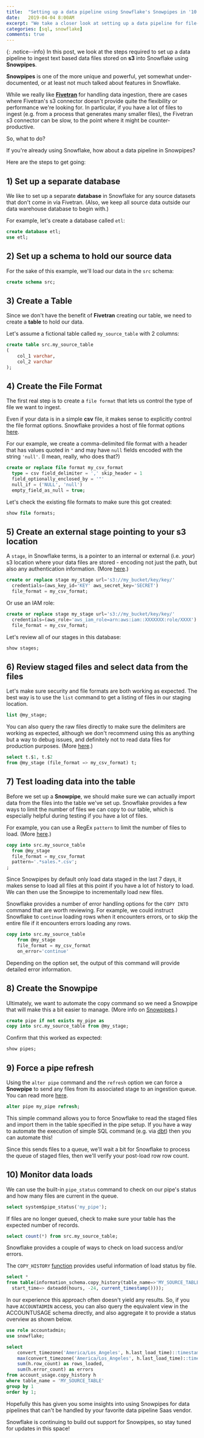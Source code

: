 ```yaml
---
title:  "Setting up a data pipeline using Snowflake's Snowpipes in '10 Easy Steps'"
date:   2019-04-04 8:00AM
excerpt: "We take a closer look at setting up a data pipeline for file-based data sources using Snowflake's powerful Snowpipes feature."
categories: [sql, snowflake]
comments: true
---
```

{: .notice--info}
In this post, we look at the steps required to set up a data pipeline to ingest text based data files stored on **s3** into Snowflake using **Snowpipes**.

**Snowpipes** is one of the more unique and powerful, yet somewhat under-documented, or at least not much talked about features in Snowflake.

While we really like [**Fivetran**](https://www.fivetran.com) for handling data ingestion, there are cases where Fivetran's s3 connector doesn't provide quite the flexibility or performance we're looking for. In particular, if you have a lot of files to ingest (e.g. from a process that generates many smaller files), the Fivetran s3 connector can be slow, to the point where it might be counter-productive.

So, what to do? 

If you're already using Snowflake, how about a data pipeline in Snowpipes?

Here are the steps to get going:

## 1) Set up a separate database

We like to set up a separate **database** in Snowflake for any source datasets that don't come in via Fivetran. (Also, we keep all source data outside our data warehouse database to begin with.)

For example, let's create a database called `etl`:

```sql
create database etl;
use etl;
```

## 2) Set up a schema to hold our source data

For the sake of this example, we'll load our data in the `src` schema:

```sql
create schema src;
```

## 3) Create a Table

Since we don't have the benefit of **Fivetran** creating our table, we need to create a **table** to hold our data.

Let's assume a fictional table called `my_source_table` with 2 columns:

```sql
create table src.my_source_table
(
	col_1 varchar,
	col_2 varchar
);
```

## 4) Create the File Format

The first real step is to create a `file format` that lets us control the type of file we want to ingest. 

Even if your data is in a simple **csv** file, it makes sense to explicitly control the file format options. Snowflake provides a host of file format options [here](https://docs.snowflake.net/manuals/sql-reference/sql/create-file-format.html).

For our example, we create a comma-delimited file format with a header that has values quoted in `"` and may have `null` fields encoded with the string `'null'`. (I mean, really, who does that?)

```sql
create or replace file format my_csv_format
  type = csv field_delimiter = ',' skip_header = 1
  field_optionally_enclosed_by = '"'
  null_if = ('NULL', 'null') 
  empty_field_as_null = true;
```

Let's check the existing file formats to make sure this got created:

```sql
show file formats;
```

## 5) Create an external stage pointing to your s3 location

A `stage`, in Snowflake terms, is a pointer to an internal or external (i.e. _your_) s3 location where your data files are stored - encoding not just the path, but also any authentication information. (More [here](https://docs.snowflake.net/manuals/sql-reference/sql/create-stage.html#external-stages).)


```sql
create or replace stage my_stage url='s3://my_bucket/key/key/'
  credentials=(aws_key_id='KEY' aws_secret_key='SECRET')
  file_format = my_csv_format;
```
Or use an IAM role:

```sql
create or replace stage my_stage url='s3://my_bucket/key/key/'
  credentials=(aws_role='aws_iam_role=arn:aws:iam::XXXXXXX:role/XXXX')
  file_format = my_csv_format;
```

Let's review all of our stages in this database:
```sql
show stages;
```

## 6) Review staged files and select data from the files 

Let's make sure security and file formats are both working as expected. The best way is to use the `list` command to get a listing of files in our staging location. 

```sql
list @my_stage;
```

You can also query the raw files directly to make sure the delimiters are working as expected, although we don't recommend using this as anything but a way to debug issues, and definitely not to read data files for production purposes. 
(More [here](https://docs.snowflake.net/manuals/user-guide/querying-stage.html).)

```sql
select t.$1, t.$2
from @my_stage (file_format => my_csv_format) t;
```

## 7) Test loading data into the table

Before we set up a **Snowpipe**, we should make sure we can actually import data from the files into the table we've set up.
Snowflake provides a few ways to limit the number of files we can copy to our table, which is especially helpful during testing if you have a lot of files.

For example, you can use a RegEx `pattern` to limit the number of files to load. (More [here](https://docs.snowflake.net/manuals/user-guide/data-load-s3-copy.html).)

```sql
copy into src.my_source_table
  from @my_stage
  file_format = my_csv_format
  pattern='.*sales.*.csv';
;
```

Since Snowpipes by default only load data staged in the last 7 days, it makes sense to load all files at this point if you have a lot of history to load. We can then use the Snowpipe to incrementally load new files.

Snowflake provides a number of error handling options for the `COPY INTO` command that are worth reviewing.
For example, we could instruct Snowflake to `continue` loading rows when it encounters errors, or to skip the entire file if it encounters errors loading any rows.

```sql
copy into src.my_source_table
    from @my_stage
    file_format = my_csv_format
    on_error='continue'
```

Depending on the option set, the output of this command will provide detailed error information.

## 8) Create the Snowpipe

Ultimately, we want to automate the copy command so we need a Snowpipe that will make this a bit easier to manage. (More info on [Snowpipes](https://docs.snowflake.net/manuals/sql-reference/sql/create-pipe.html).)

```sql
create pipe if not exists my_pipe as
copy into src.my_source_table from @my_stage;
```

Confirm that this worked as expected:
```SQL
show pipes;
```

## 9) Force a pipe refresh

Using the `alter pipe` command and the `refresh` option we can force a **Snowpipe** to send any files from its associated stage to an ingestion queue. You can read more [here](https://docs.snowflake.net/manuals/sql-reference/sql/alter-pipe.html).

```sql
alter pipe my_pipe refresh;
```

This simple command allows you to force Snowflake to read the staged files and import them in the table specified in the pipe setup. If you have a way to automate the execution of simple SQL command (e.g. via [dbt](https://www.getxbt.com)) then you can automate this!

Since this sends files to a queue, we'll wait a bit for Snowflake to process the queue of staged files, then we'll verify your post-load row row count.

## 10) Monitor data loads

We can use the built-in `pipe_status` command to check on our pipe's status and how many files are current in the queue.

```sql
select system$pipe_status('my_pipe');
```

If files are no longer queued, check to make sure your table has the expected number of records.

```sql
select count(*) from src.my_source_table;
```

Snowflake provides a couple of ways to check on load success and/or errors.

The `COPY_HISTORY` [function](https://docs.snowflake.net/manuals/sql-reference/functions/copy_history.html) provides useful information of load status by file.

```sql
select *
from table(information_schema.copy_history(table_name=>'MY_SOURCE_TABLE', 
  start_time=> dateadd(hours, -24, current_timestamp())));
```

In our experience this approach often doesn't yield any results. So, if you have `ACCOUNTADMIN` access, you can also query the equivalent view in the ACCOUNTUSAGE schema directly, and also aggregate it to provide a status overview as shown below.

```sql
use role accountadmin;
use snowflake;

select
    convert_timezone('America/Los_Angeles', h.last_load_time)::timestamp_ntz::date as load_date,
    max(convert_timezone('America/Los_Angeles', h.last_load_time)::timestamp_ntz) as max_load_time,
    sum(h.row_count) as rows_loaded,
    sum(h.error_count) as errors
from account_usage.copy_history h
where table_name = 'MY_SOURCE_TABLE'
group by 1
order by 1;
```

Hopefully this has given you some insights into using Snowpipes for data pipelines that can't be handled by your favorite data pipeline Saas vendor. 

Snowflake is continuing to build out support for Snowpipes, so stay tuned for updates in this space!